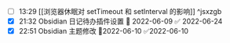 
- [ ] 13:29 [[浏览器休眠对 setTimeout 和 setInterval 的影响]] ^jsxzgb
- [x] 21:32 Obsidian 日记待办插件设置 📅 2022-06-09 ✅ 2022-06-24
- [x] 22:51 Obsidian 主题修改 📆2022-06-10 ✅2022-06-10
